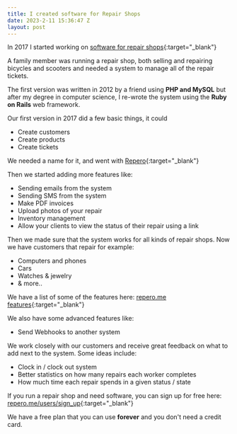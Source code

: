 ```yaml
---
title: I created software for Repair Shops
date: 2023-2-11 15:36:47 Z
layout: post
---
```


In 2017 I started working on [software for repair shops](https://repero.me){:target="_blank"}


A family member was running a repair shop, both selling and repairing bicycles and scooters and needed a
system to manage all of the repair tickets.

The first version was written in 2012 by a friend using **PHP and MySQL** but after my degree in computer science,
I re-wrote the system using the **Ruby on Rails** web framework.

Our first version in 2017 did a few basic things, it could
- Create customers
- Create products
- Create tickets

We needed a name for it, and went with [Repero](https://repero.me){:target="_blank"}

Then we started adding more features like:
- Sending emails from the system
- Sending SMS from the system
- Make PDF invoices
- Upload photos of your repair
- Inventory management
- Allow your clients to view the status of their repair using a link

Then we made sure that the system works for all kinds of repair shops. Now we have customers that repair for example:
- Computers and phones
- Cars
- Watches & jewelry
- & more..

We have a list of some of the features here:
[repero.me features](https://repero.me/features){:target="_blank"}

We also have some advanced features like:
- Send Webhooks to another system

We work closely with our customers and receive great feedback on what to add next to the system.
Some ideas include:
- Clock in / clock out system
- Better statistics on how many repairs each worker completes
- How much time each repair spends in a given status / state

If you run a repair shop and need software, you can sign up for free here:
[repero.me/users/sign_up](https://repero.me/users/sign_up){:target="_blank"}

We have a free plan that you can use **forever** and you don't need a credit card.
